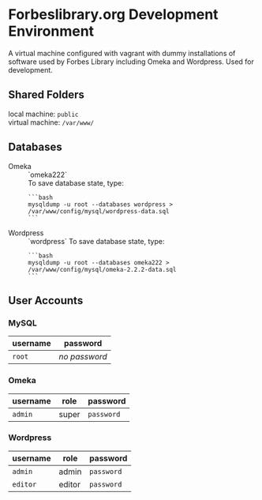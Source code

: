 Forbeslibrary.org Development Environment
===========

A virtual machine configured with vagrant with dummy installations of software used by Forbes Library including Omeka and Wordpress. Used for development.

## Shared Folders

local machine: `public`<br>
virtual machine: `/var/www/`

## Databases
<dl>
  <dt>Omeka</dt>
  <dd>
    `omeka222`
    <br>
    To save database state, type:

    ```bash
    mysqldump -u root --databases wordpress > /var/www/config/mysql/wordpress-data.sql
    ```
  </dd>
  <dt>Wordpress</dt>
  <dd>
    `wordpress`
    To save database state, type:

    ```bash
    mysqldump -u root --databases omeka222 > /var/www/config/mysql/omeka-2.2.2-data.sql
    ```
  </dd>
</dl>

## User Accounts

### MySQL
username | password
---------|----------
`root`   | *no password*

### Omeka
username | role | password
---------|------|----------
`admin`  |super | `password`

### Wordpress
username | role | password
---------|------|----------
`admin`  |admin | `password`
`editor` |editor| `password`
